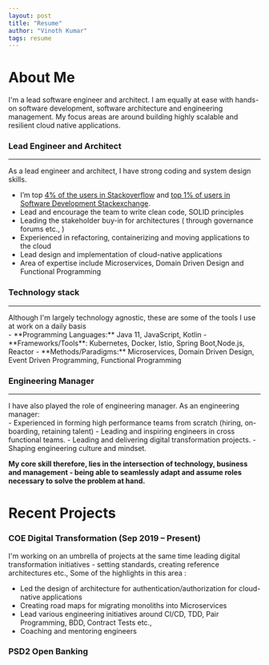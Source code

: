 ```yaml
---
layout: post
title: "Resume"
author: "Vinoth Kumar"
tags: resume
---
```


# About Me
I'm a lead software engineer and architect.
I am equally at ease with hands-on software development, software architecture and engineering management.
My focus areas are around building highly scalable and resilient cloud native applications.

### Lead Engineer and Architect
<hr>
As a lead engineer and architect, I have strong coding and system design skills.

- I’m top [4% of the users in Stackoverflow](https://stackoverflow.com/users/571718/vinoth-kumar-c-m) and [top 1% of users in Software Development Stackexchange](https://softwareengineering.stackexchange.com/users/17887/vinoth-kumar-c-m).
- Lead and encourage the team to write clean code, SOLID principles
- Leading the stakeholder buy-in for architectures ( through governance forums etc., )
- Experienced in refactoring, containerizing and moving applications to the cloud
- Lead design and implementation of cloud-native applications
- Area of expertise include Microservices, Domain Driven Design and Functional Programming

### Technology stack
<hr>
Although I'm largely technology agnostic, these are some of the tools I use at work on a daily basis
<br>
- **Programming Languages:** Java 11, JavaScript, Kotlin
- **Frameworks/Tools**: Kubernetes, Docker, Istio, Spring Boot,Node.js, Reactor
- **Methods/Paradigms:** Microservices, Domain Driven Design, Event Driven Programming, Functional Programming

### Engineering Manager
<hr>
I have also played the role of engineering manager. As an engineering manager: 
<br>
- Experienced in forming high performance teams from scratch (hiring, on-boarding, retaining talent)
- Leading and inspiring engineers in cross functional teams.
- Leading and delivering digital transformation projects.
- Shaping engineering culture and mindset.

**My core skill therefore, lies in the intersection of technology, business and management - being able to seamlessly adapt and assume roles necessary to solve the problem at hand.**

# Recent Projects

### COE Digital Transformation (Sep 2019 – Present)
I'm working on an umbrella of projects at the same time leading digital transformation initiatives - setting standards,
creating reference architectures etc., Some of the highlights in this area :
- Led the design of architecture for authentication/authorization for cloud-native applications
- Creating road maps for migrating monoliths into Microservices
- Lead various engineering initiatives around CI/CD, TDD, Pair Programming, BDD, Contract Tests etc.,
- Coaching and mentoring engineers







### PSD2 Open Banking

